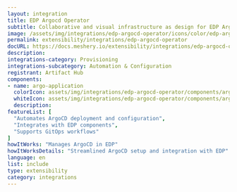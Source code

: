 ```yaml
---
layout: integration
title: EDP Argocd Operator
subtitle: Collaborative and visual infrastructure as design for EDP Argocd Operator
image: /assets/img/integrations/edp-argocd-operator/icons/color/edp-argocd-operator-color.svg
permalink: extensibility/integrations/edp-argocd-operator
docURL: https://docs.meshery.io/extensibility/integrations/edp-argocd-operator
description: 
integrations-category: Provisioning
integrations-subcategory: Automation & Configuration
registrant: Artifact Hub
components: 
- name: argo-application
  colorIcon: assets/img/integrations/edp-argocd-operator/components/argo-application/icons/color/argo-application-color.svg
  whiteIcon: assets/img/integrations/edp-argocd-operator/components/argo-application/icons/white/argo-application-white.svg
  description: 
featureList: [
  "Automates ArgoCD deployment and configuration",
  "Integrates with EDP components",
  "Supports GitOps workflows"
]
howItWorks: "Manages ArgoCD in EDP"
howItWorksDetails: "Streamlined ArgoCD setup and integration with EDP"
language: en
list: include
type: extensibility
category: integrations
---
```

